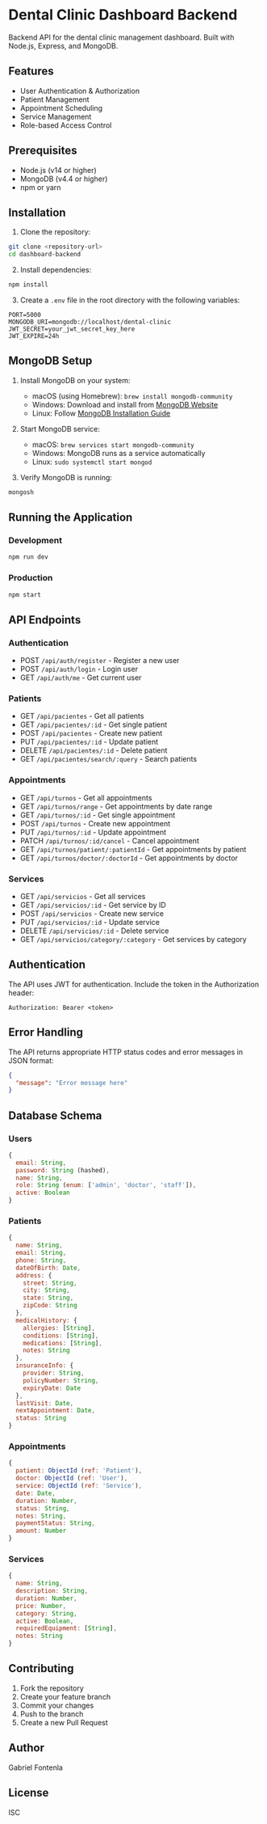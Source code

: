 # Dental Clinic Dashboard Backend

Backend API for the dental clinic management dashboard. Built with Node.js, Express, and MongoDB.

## Features

- User Authentication & Authorization
- Patient Management
- Appointment Scheduling
- Service Management
- Role-based Access Control

## Prerequisites

- Node.js (v14 or higher)
- MongoDB (v4.4 or higher)
- npm or yarn

## Installation

1. Clone the repository:
```bash
git clone <repository-url>
cd dashboard-backend
```

2. Install dependencies:
```bash
npm install
```

3. Create a `.env` file in the root directory with the following variables:
```env
PORT=5000
MONGODB_URI=mongodb://localhost/dental-clinic
JWT_SECRET=your_jwt_secret_key_here
JWT_EXPIRE=24h
```

## MongoDB Setup

1. Install MongoDB on your system:
   - macOS (using Homebrew): `brew install mongodb-community`
   - Windows: Download and install from [MongoDB Website](https://www.mongodb.com/try/download/community)
   - Linux: Follow [MongoDB Installation Guide](https://docs.mongodb.com/manual/administration/install-on-linux/)

2. Start MongoDB service:
   - macOS: `brew services start mongodb-community`
   - Windows: MongoDB runs as a service automatically
   - Linux: `sudo systemctl start mongod`

3. Verify MongoDB is running:
```bash
mongosh
```

## Running the Application

### Development
```bash
npm run dev
```

### Production
```bash
npm start
```

## API Endpoints

### Authentication
- POST `/api/auth/register` - Register a new user
- POST `/api/auth/login` - Login user
- GET `/api/auth/me` - Get current user

### Patients
- GET `/api/pacientes` - Get all patients
- GET `/api/pacientes/:id` - Get single patient
- POST `/api/pacientes` - Create new patient
- PUT `/api/pacientes/:id` - Update patient
- DELETE `/api/pacientes/:id` - Delete patient
- GET `/api/pacientes/search/:query` - Search patients

### Appointments
- GET `/api/turnos` - Get all appointments
- GET `/api/turnos/range` - Get appointments by date range
- GET `/api/turnos/:id` - Get single appointment
- POST `/api/turnos` - Create new appointment
- PUT `/api/turnos/:id` - Update appointment
- PATCH `/api/turnos/:id/cancel` - Cancel appointment
- GET `/api/turnos/patient/:patientId` - Get appointments by patient
- GET `/api/turnos/doctor/:doctorId` - Get appointments by doctor

### Services
- GET `/api/servicios` - Get all services
- GET `/api/servicios/:id` - Get service by ID
- POST `/api/servicios` - Create new service
- PUT `/api/servicios/:id` - Update service
- DELETE `/api/servicios/:id` - Delete service
- GET `/api/servicios/category/:category` - Get services by category

## Authentication

The API uses JWT for authentication. Include the token in the Authorization header:

```
Authorization: Bearer <token>
```

## Error Handling

The API returns appropriate HTTP status codes and error messages in JSON format:

```json
{
  "message": "Error message here"
}
```

## Database Schema

### Users
```javascript
{
  email: String,
  password: String (hashed),
  name: String,
  role: String (enum: ['admin', 'doctor', 'staff']),
  active: Boolean
}
```

### Patients
```javascript
{
  name: String,
  email: String,
  phone: String,
  dateOfBirth: Date,
  address: {
    street: String,
    city: String,
    state: String,
    zipCode: String
  },
  medicalHistory: {
    allergies: [String],
    conditions: [String],
    medications: [String],
    notes: String
  },
  insuranceInfo: {
    provider: String,
    policyNumber: String,
    expiryDate: Date
  },
  lastVisit: Date,
  nextAppointment: Date,
  status: String
}
```

### Appointments
```javascript
{
  patient: ObjectId (ref: 'Patient'),
  doctor: ObjectId (ref: 'User'),
  service: ObjectId (ref: 'Service'),
  date: Date,
  duration: Number,
  status: String,
  notes: String,
  paymentStatus: String,
  amount: Number
}
```

### Services
```javascript
{
  name: String,
  description: String,
  duration: Number,
  price: Number,
  category: String,
  active: Boolean,
  requiredEquipment: [String],
  notes: String
}
```

## Contributing

1. Fork the repository
2. Create your feature branch
3. Commit your changes
4. Push to the branch
5. Create a new Pull Request

## Author

Gabriel Fontenla

## License

ISC 